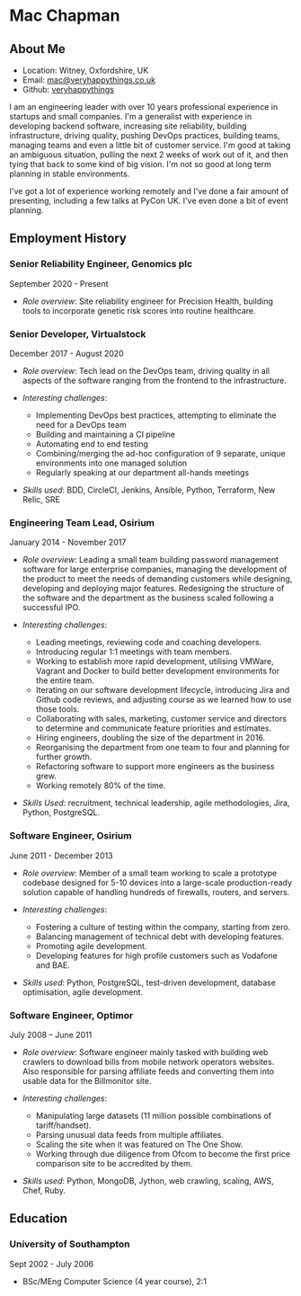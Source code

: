 Mac Chapman
===========

## About Me

* Location: Witney, Oxfordshire, UK
* Email: [mac@veryhappythings.co.uk](mailto:mac@veryhappythings.co.uk)
* Github: [veryhappythings](http://www.github.com/veryhappythings)

I am an engineering leader with over 10 years professional experience in
startups and small companies. I'm a generalist with experience in developing
backend software, increasing site reliability, building infrastructure, driving
quality, pushing DevOps practices, building teams, managing teams and even a
little bit of customer service. I'm good at taking an ambiguous situation,
pulling the next 2 weeks of work out of it, and then tying that back to some
kind of big vision. I'm not so good at long term planning in stable environments.

I've got a lot of experience working remotely and I've done a fair amount of
presenting, including a few talks at PyCon UK. I've even done a bit of event
planning.

## Employment History

### Senior Reliability Engineer, Genomics plc

September 2020 - Present

* *Role overview*: Site reliability engineer for Precision Health, building
  tools to incorporate genetic risk scores into routine healthcare.

### Senior Developer, Virtualstock

December 2017 - August 2020

* *Role overview*: Tech lead on the DevOps team, driving quality in all aspects
of the software ranging from the frontend to the infrastructure.

* *Interesting challenges*:
  * Implementing DevOps best practices, attempting to eliminate the need for a
    DevOps team
  * Building and maintaining a CI pipeline
  * Automating end to end testing
  * Combining/merging the ad-hoc configuration of 9 separate, unique environments
    into one managed solution
  * Regularly speaking at our department all-hands meetings

* *Skills used*: BDD, CircleCI, Jenkins, Ansible, Python, Terraform, New Relic,
  SRE

### Engineering Team Lead, Osirium

January 2014 - November 2017

* *Role overview*: Leading a small team building password management software
for large enterprise companies, managing the development of the product to
meet the needs of demanding customers while designing, developing and
deploying major features. Redesigning the structure of the software and the
department as the business scaled following a successful IPO.

* *Interesting challenges*:
    * Leading meetings, reviewing code and coaching developers.
    * Introducing regular 1:1 meetings with team members.
    * Working to establish more rapid development, utilising VMWare, Vagrant and Docker to build better development environments for the entire team.
    * Iterating on our software development lifecycle, introducing Jira and Github code reviews, and adjusting course as we learned how to use those tools.
    * Collaborating with sales, marketing, customer service and directors to determine and communicate feature priorities and estimates.
    * Hiring engineers, doubling the size of the department in 2016.
    * Reorganising the department from one team to four and planning for further growth.
    * Refactoring software to support more engineers as the business grew.
    * Working remotely 80% of the time.

* *Skills Used*: recruitment, technical leadership, agile methodologies, Jira, Python, PostgreSQL.

### Software Engineer, Osirium

June 2011 - December 2013

* *Role overview*: Member of a small team working to scale a prototype
codebase designed for 5-10 devices into a large-scale production-ready
solution capable of handling hundreds of firewalls, routers, and servers.

* *Interesting challenges*:
    * Fostering a culture of testing within the company, starting from zero.
    * Balancing management of technical debt with developing features.
    * Promoting agile development.
    * Developing features for high profile customers such as Vodafone and BAE.

* *Skills used*: Python, PostgreSQL, test-driven development, database optimisation, agile development.

### Software Engineer, Optimor

July 2008 – June 2011

* *Role overview*: Software engineer mainly tasked with building web crawlers
to download bills from mobile network operators websites. Also responsible for
parsing affiliate feeds and converting them into usable data for the
Billmonitor site.

* *Interesting challenges*:
    * Manipulating large datasets (11 million possible combinations of tariff/handset).
    * Parsing unusual data feeds from multiple affiliates.
    * Scaling the site when it was featured on The One Show.
    * Working through due diligence from Ofcom to become the first price comparison site to be accredited by them.

* *Skills used*: Python, MongoDB, Jython, web crawling, scaling, AWS, Chef, Ruby.

## Education

### University of Southampton

Sept 2002 - July 2006

* BSc/MEng Computer Science (4 year course), 2:1
